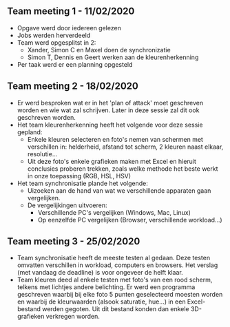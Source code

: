 ## Team meeting 1 - 11/02/2020
- Opgave werd door iedereen gelezen
- Jobs werden herverdeeld
- Team werd opgesplitst in 2: 
  - Xander, Simon C en Maxel doen de synchronizatie
  - Simon T, Dennis en Geert werken aan de kleurenherkenning
- Per taak werd er een planning opgesteld

## Team meeting 2 - 18/02/2020
- Er werd besproken wat er in het 'plan of attack' moet geschreven worden en wie wat zal schrijven. Later in deze sessie zal dit ook geschreven worden.
- Het team kleurenherkenning heeft het volgende voor deze sessie gepland:
  - Enkele kleuren selecteren en foto's nemen van schermen met verschillen in: helderheid, afstand tot scherm, 2 kleuren naast elkaar, resolutie...
  - Uit deze foto's enkele grafieken maken met Excel en hieruit conclusies proberen trekken, zoals welke methode het beste werkt in onze toepassing (RGB, HSL, HSV)
- Het team synchronisatie plande het volgende:
  - Uizoeken aan de hand van wat we verschillende apparaten gaan vergelijken.
  - De vergelijkingen uitvoeren:
    - Verschillende PC's vergelijken (Windows, Mac, Linux)
    - Op eenzelfde PC vergelijken (Browser, verschillende workload...)

## Team meeting 3 - 25/02/2020
- Team synchronisatie heeft de meeste testen al gedaan. Deze testen omvatten verschillen 
 in workload, computers en browsers. Het verslag 
(met vandaag de deadline) is voor ongeveer de helft klaar.
- Team kleuren deed al enkele testen met foto's van een rood scherm,
 telkens met lichtjes andere belichting. Er werd een programma geschreven waarbij 
 bij elke foto 5 punten geselecteerd moesten worden en waarbij de kleurwaarden 
 (alsook saturatie, hue...) in een Excel-bestand werden gegoten. Uit dit bestand konden
  dan enkele 3D-grafieken verkregen worden.
